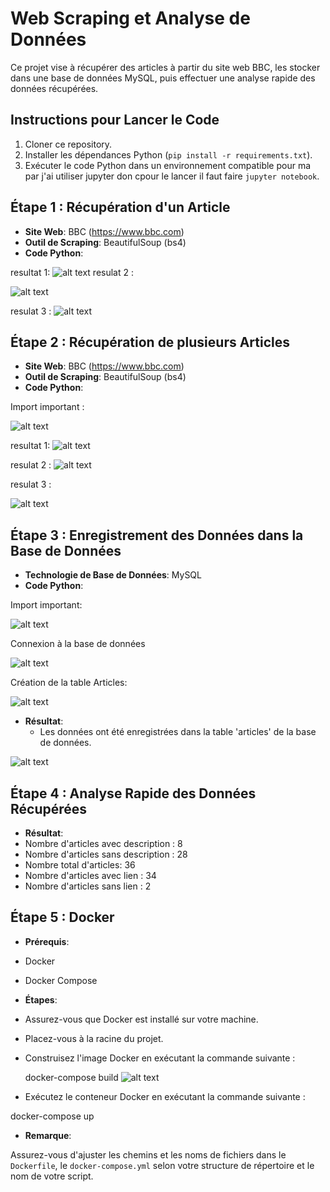 # Web Scraping et Analyse de Données

Ce projet vise à récupérer des articles à partir du site web BBC, les stocker dans une base de données MySQL, puis effectuer une analyse rapide des données récupérées.

## Instructions pour Lancer le Code

1. Cloner ce repository.
2. Installer les dépendances Python (`pip install -r requirements.txt`).
3. Exécuter le code Python dans un environnement compatible pour ma par j'ai utiliser jupyter don cpour le lancer il faut faire `jupyter notebook`.


## Étape 1 : Récupération d'un Article

- **Site Web**: BBC (https://www.bbc.com)
- **Outil de Scraping**: BeautifulSoup (bs4)
- **Code Python**:

resultat 1:
![alt text](images/image-2.png)
resulat 2 :

![alt text](images/image.png)

resulat 3 :
![alt text](images/image-1.png)

## Étape 2 : Récupération de plusieurs Articles

- **Site Web**: BBC (https://www.bbc.com)
- **Outil de Scraping**: BeautifulSoup (bs4)
- **Code Python**:

Import important :

![alt text](images/image-7.png)

resultat 1:
![alt text](images/image-2.png)

resulat 2 :
![alt text](images/image-3.png)

resulat 3 :

![alt text](images/image-4.png)

## Étape 3 : Enregistrement des Données dans la Base de Données

- **Technologie de Base de Données**: MySQL
- **Code Python**:

Import important: 

![alt text](images/image-6.png)


Connexion à la base de données 

![alt text](images/image-5.png)


Création de la table Articles:

![alt text](images/image-8.png)


- **Résultat**:
  - Les données ont été enregistrées dans la table 'articles' de la base de données.

![alt text](images/image-9.png)

## Étape 4 : Analyse Rapide des Données Récupérées

- **Résultat**:
- Nombre d'articles avec description : 8
- Nombre d'articles sans description : 28
- Nombre total d'articles: 36
- Nombre d'articles avec lien : 34
- Nombre d'articles sans lien : 2

## Étape 5 : Docker

- **Prérequis**:

- Docker
- Docker Compose

- **Étapes**:

- Assurez-vous que Docker est installé sur votre machine.
- Placez-vous à la racine du projet.
- Construisez l'image Docker en exécutant la commande suivante :

  docker-compose build
  ![alt text](images/imag.png)

- Exécutez le conteneur Docker en exécutant la commande suivante :

 docker-compose up


- **Remarque**:

Assurez-vous d'ajuster les chemins et les noms de fichiers dans le `Dockerfile`, le `docker-compose.yml` selon votre structure de répertoire et le nom de votre script.

